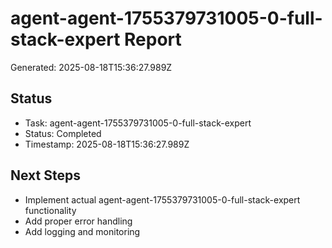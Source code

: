# agent-agent-1755379731005-0-full-stack-expert Report

Generated: 2025-08-18T15:36:27.989Z

## Status
- Task: agent-agent-1755379731005-0-full-stack-expert
- Status: Completed
- Timestamp: 2025-08-18T15:36:27.989Z

## Next Steps
- Implement actual agent-agent-1755379731005-0-full-stack-expert functionality
- Add proper error handling
- Add logging and monitoring
